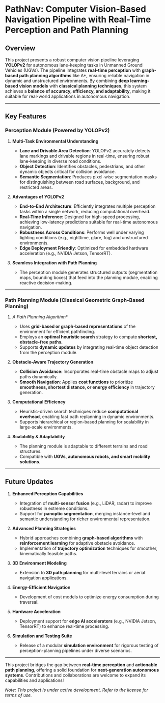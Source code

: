 # PathNav: Computer Vision-Based Navigation Pipeline with Real-Time Perception and Path Planning  

## Overview  
This project presents a robust computer vision pipeline leveraging **YOLOPv2** for autonomous lane-keeping tasks in Unmanned Ground Vehicles (UGVs). The pipeline integrates **real-time perception** with **graph-based path planning algorithms** like A*, ensuring reliable navigation in dynamic and unstructured environments. By combining **deep learning-based vision models** with **classical planning techniques**, this system achieves a **balance of accuracy, efficiency, and adaptability**, making it suitable for real-world applications in autonomous navigation.  

---  

## Key Features  

### **Perception Module (Powered by YOLOPv2)**  
1. **Multi-Task Environmental Understanding**  
   - **Lane and Drivable Area Detection**: YOLOPv2 accurately detects lane markings and drivable regions in real-time, ensuring robust lane-keeping in diverse road conditions.  
   - **Object Detection**: Identifies obstacles, pedestrians, and other dynamic objects critical for collision avoidance.  
   - **Semantic Segmentation**: Produces pixel-wise segmentation masks for distinguishing between road surfaces, background, and restricted areas.  

2. **Advantages of YOLOPv2**  
   - **End-to-End Architecture**: Efficiently integrates multiple perception tasks within a single network, reducing computational overhead.  
   - **Real-Time Inference**: Designed for high-speed processing, achieving low-latency predictions suitable for real-time autonomous navigation.  
   - **Robustness Across Conditions**: Performs well under varying lighting conditions (e.g., nighttime, glare, fog) and unstructured environments.  
   - **Edge Deployment Friendly**: Optimized for embedded hardware acceleration (e.g., NVIDIA Jetson, TensorRT).  

3. **Seamless Integration with Path Planning**  
   - The perception module generates structured outputs (segmentation maps, bounding boxes) that feed into the planning module, enabling reactive decision-making.  

---  

### **Path Planning Module (Classical Geometric Graph-Based Planning)**  
1. **A* Path Planning Algorithm**  
   - Uses **grid-based or graph-based representations** of the environment for efficient pathfinding.  
   - Employs an **optimal heuristic search** strategy to compute **shortest, obstacle-free paths**.  
   - Supports **dynamic updates** by integrating real-time object detection from the perception module.  

2. **Obstacle-Aware Trajectory Generation**  
   - **Collision Avoidance**: Incorporates real-time obstacle maps to adjust paths dynamically.  
   - **Smooth Navigation**: Applies **cost functions** to prioritize **smoothness, shortest distance, or energy efficiency** in trajectory generation.  

3. **Computational Efficiency**  
   - Heuristic-driven search techniques reduce **computational overhead**, enabling fast path replanning in dynamic environments.  
   - Supports hierarchical or region-based planning for scalability in large-scale environments.  

4. **Scalability & Adaptability**  
   - The planning module is adaptable to different terrains and road structures.  
   - Compatible with **UGVs, autonomous robots, and smart mobility solutions**.  

---  

## Future Updates  
1. **Enhanced Perception Capabilities**  
   - Integration of **multi-sensor fusion** (e.g., LiDAR, radar) to improve robustness in extreme conditions.  
   - Support for **panoptic segmentation**, merging instance-level and semantic understanding for richer environmental representation.  

2. **Advanced Planning Strategies**  
   - Hybrid approaches combining **graph-based algorithms** with **reinforcement learning** for adaptive obstacle avoidance.  
   - Implementation of **trajectory optimization** techniques for smoother, kinematically feasible paths.  

3. **3D Environment Modeling**  
   - Extension to **3D path planning** for multi-level terrains or aerial navigation applications.  

4. **Energy-Efficient Navigation**  
   - Development of cost models to optimize energy consumption during traversal.  

5. **Hardware Acceleration**  
   - Deployment support for **edge AI accelerators** (e.g., NVIDIA Jetson, TensorRT) to enhance real-time processing.  

6. **Simulation and Testing Suite**  
   - Release of a modular **simulation environment** for rigorous testing of perception-planning pipelines under diverse scenarios.  

---  

This project bridges the gap between **real-time perception** and **actionable path planning**, offering a solid foundation for **next-generation autonomous systems**. Contributions and collaborations are welcome to expand its capabilities and applications!  

*Note: This project is under active development. Refer to the license for terms of use.*

